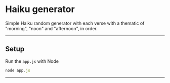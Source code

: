 # Haiku generator

Simple Haiku random generator with each verse with a thematic of "morning", "noon" and "afternoon", in order.

---

## Setup

Run the `app.js` with Node

```js
node app.js
```

---
